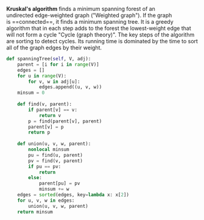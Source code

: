 **Kruskal's algorithm** finds a minimum spanning forest of an undirected edge-weighted graph ("Weighted graph"). If the graph is ==connected==, it finds a minimum spanning tree. It is a greedy algorithm that in each step adds to the forest the lowest-weight edge that will not form a cycle "Cycle (graph theory)". The key steps of the algorithm are sorting to detect cycles. Its running time is dominated by the time to sort all of the graph edges by their weight.

```python
def spanningTree(self, V, adj):
    parent = [i for i in range(V)]
    edges = []
    for u in range(V):
        for v, w in adj[u]:
            edges.append((u, v, w))
    minsum = 0
    
    def find(v, parent):
        if parent[v] == v:
            return v
        p = find(parent[v], parent)
        parent[v] = p
        return p
    
    def union(u, v, w, parent):
        nonlocal minsum
        pu = find(u, parent)
        pv = find(v, parent)
        if pu == pv:
            return
        else:
            parent[pu] = pv
            minsum += w
    edges = sorted(edges, key=lambda x: x[2])
    for u, v, w in edges:
        union(u, v, w, parent)
    return minsum
```